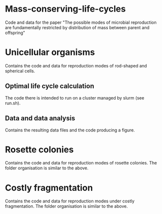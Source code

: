 # Mass-conserving-life-cycles
Code and data for the paper "The possible modes of microbial reproduction are fundamentally restricted by distribution of mass between parent and offspring"

# Unicellular organisms

Contains the code and data for reproduction modes of rod-shaped and spherical cells. 

## Optimal life cycle calculation
The code there is intended to run on a cluster managed by slurm (see run.sh). 

## Data and data analysis
Contains the resulting data files and the code producing a figure.

# Rosette colonies

Contains the code and data for reproduction modes of rosette colonies.
The folder organisation is similar to the above.


# Costly fragmentation

Contains the code and data for reproduction modes under costly fragmentation.
The folder organisation is similar to the above.